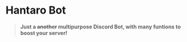 # Hantaro Bot
> **Just a ~~another~~ multipurpose Discord Bot, with many funtions to boost your server!**
